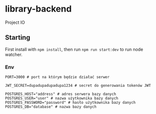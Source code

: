 # library-backend

Project IO

## Starting

First install with `npm install`, then run `npm run start:dev` to run node watcher.

### Env

```
PORT=3000 # port na którym będzie działać serwer

JWT_SECRET=dupadupadupadupa1234 # secret do generowania tokenów JWT

POSTGRES_HOST="address" # adres serwera bazy danych
POSTGRES_USER="user" # nazwa użytkownika bazy danych
POSTGRES_PASSWORD="password" # hasło użytkownika bazy danych
POSTGRES_DB="database" # nazwa bazy danych
```

